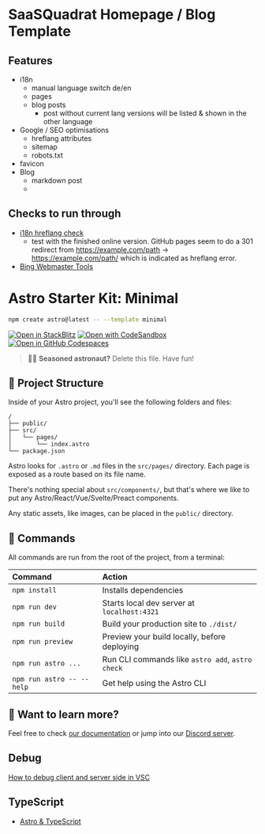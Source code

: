# SaaSQuadrat Homepage / Blog Template

## Features

* i18n
  * manual language switch de/en
  * pages
  * blog posts
    * post without current lang versions will be listed & shown in the other language
* Google / SEO optimisations
  * hreflang attributes
  * sitemap
  * robots.txt
* favicon
* Blog
  * markdown post
  * 

## Checks to run through

* [i18n hreflang check](https://app.hreflang.org/)
  * test with the finished online version. GitHub pages seem to do a 301 redirect from https://example.com/path -> https://example.com/path/ which is indicated as hreflang error.
* [Bing Webmaster Tools](https://www.bing.com/webmasters/about)

# Astro Starter Kit: Minimal

```sh
npm create astro@latest -- --template minimal
```

[![Open in StackBlitz](https://developer.stackblitz.com/img/open_in_stackblitz.svg)](https://stackblitz.com/github/withastro/astro/tree/latest/examples/minimal)
[![Open with CodeSandbox](https://assets.codesandbox.io/github/button-edit-lime.svg)](https://codesandbox.io/p/sandbox/github/withastro/astro/tree/latest/examples/minimal)
[![Open in GitHub Codespaces](https://github.com/codespaces/badge.svg)](https://codespaces.new/withastro/astro?devcontainer_path=.devcontainer/minimal/devcontainer.json)

> 🧑‍🚀 **Seasoned astronaut?** Delete this file. Have fun!

## 🚀 Project Structure

Inside of your Astro project, you'll see the following folders and files:

```text
/
├── public/
├── src/
│   └── pages/
│       └── index.astro
└── package.json
```

Astro looks for `.astro` or `.md` files in the `src/pages/` directory. Each page is exposed as a route based on its file name.

There's nothing special about `src/components/`, but that's where we like to put any Astro/React/Vue/Svelte/Preact components.

Any static assets, like images, can be placed in the `public/` directory.

## 🧞 Commands

All commands are run from the root of the project, from a terminal:

| Command                   | Action                                           |
| :------------------------ | :----------------------------------------------- |
| `npm install`             | Installs dependencies                            |
| `npm run dev`             | Starts local dev server at `localhost:4321`      |
| `npm run build`           | Build your production site to `./dist/`          |
| `npm run preview`         | Preview your build locally, before deploying     |
| `npm run astro ...`       | Run CLI commands like `astro add`, `astro check` |
| `npm run astro -- --help` | Get help using the Astro CLI                     |

## 👀 Want to learn more?

Feel free to check [our documentation](https://docs.astro.build) or jump into our [Discord server](https://astro.build/chat).

## Debug

[How to debug client and server side in VSC](https://blogthedata.com/post/how-to-debug-an-astro-app/)

## TypeScript

* [Astro & TypeScript](https://docs.astro.build/en/guides/typescript/)
